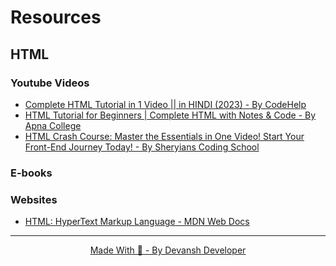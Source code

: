 #  Resources

## HTML

### Youtube Videos
 - [Complete HTML Tutorial in 1 Video || in HINDI (2023)  - By CodeHelp](https://www.youtube.com/watch?v=k7ELO356Npo&pp=ygUEaHRtbA==)
 - [HTML Tutorial for Beginners | Complete HTML with Notes & Code - By Apna College](https://www.youtube.com/watch?v=HcOc7P5BMi4&pp=ygUEaHRtbA%3D%3D "HTML Tutorial for Beginners | Complete HTML with Notes & Code")
 - [HTML Crash Course: Master the Essentials in One Video! Start Your Front-End Journey Today! - By Sheryians Coding School ](https://www.youtube.com/watch?v=4dprtEzunIk)
 ### E-books
 ### Websites
  - [HTML: HyperText Markup Language - MDN Web Docs](https://developer.mozilla.org/en-US/docs/Web/HTML)
  <hr />
  <div style="display: flex; justify-content: center;">
  <a href="http://devanshdeveloper.vercel.app/">Made With 💖 - By Devansh Developer</a>
 </div>
